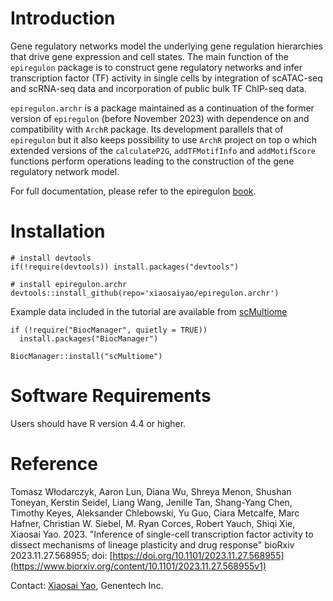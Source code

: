 # Introduction
  
Gene regulatory networks model the underlying gene regulation hierarchies that drive gene expression and cell states. The main function of the `epiregulon` package is to construct gene regulatory networks and infer transcription factor (TF) activity in single cells by integration of scATAC-seq and scRNA-seq data and incorporation of public bulk TF ChIP-seq data.

`epiregulon.archr` is a package maintained as a continuation of the former version of `epiregulon` (before November 2023) with dependence on and compatibility with `ArchR` package. Its development parallels that of `epiregulon` but it also keeps possibility to use `ArchR` project on top o which extended versions of the `calculateP2G`, `addTFMotifInfo` and `addMotifScore` functions perform operations leading to the construction of the gene regulatory network model.

For full documentation, please refer to the epiregulon [book](https://xiaosaiyao.github.io/epiregulon.book/).

# Installation

```
# install devtools
if(!require(devtools)) install.packages("devtools")

# install epiregulon.archr
devtools::install_github(repo='xiaosaiyao/epiregulon.archr')
```

Example data included in the tutorial are available from [scMultiome](https://bioconductor.org/packages/release/data/experiment/html/scMultiome.html) 

```
if (!require("BiocManager", quietly = TRUE))
  install.packages("BiocManager")

BiocManager::install("scMultiome")
```
# Software Requirements

Users should have R version 4.4 or higher.

# Reference
Tomasz Włodarczyk, Aaron Lun, Diana Wu, Shreya Menon, Shushan Toneyan, Kerstin Seidel, Liang Wang, 
Jenille Tan, Shang-Yang Chen, Timothy Keyes, Aleksander Chlebowski, Yu Guo, Ciara Metcalfe, Marc Hafner, 
Christian W. Siebel, M. Ryan Corces, Robert Yauch, Shiqi Xie, Xiaosai Yao. 2023. "Inference of single-cell transcription factor activity to dissect mechanisms of lineage plasticity and drug response" bioRxiv 2023.11.27.568955; doi: [https://doi.org/10.1101/2023.11.27.568955](https://www.biorxiv.org/content/10.1101/2023.11.27.568955v1)

Contact: [Xiaosai Yao](mailto:yao.xiaosai@gene.com), Genentech Inc.
